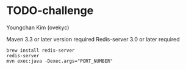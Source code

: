# TODO-challenge

Youngchan Kim (ovekyc)

Maven 3.3 or later version required
Redis-server 3.0 or later required

    brew install redis-server
    redis-server
    mvn exec:java -Dexec.args="PORT_NUMBER"
